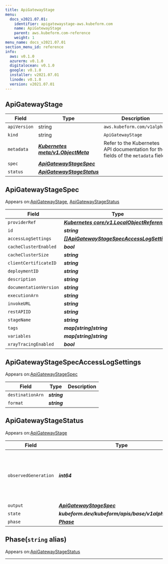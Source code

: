 ```yaml
---
title: ApiGatewayStage
menu:
  docs_v2021.07.01:
    identifier: apigatewaystage-aws.kubeform.com
    name: ApiGatewayStage
    parent: aws.kubeform.com-reference
    weight: 1
menu_name: docs_v2021.07.01
section_menu_id: reference
info:
  aws: v0.1.0
  azurerm: v0.1.0
  digitalocean: v0.1.0
  google: v0.1.0
  installer: v2021.07.01
  linode: v0.1.0
  version: v2021.07.01
---
```


## ApiGatewayStage
| Field | Type | Description |
| ------ | ----- | ----------- |
| `apiVersion` | string | `aws.kubeform.com/v1alpha1` |
|    `kind` | string | `ApiGatewayStage` |
| `metadata` | ***[Kubernetes meta/v1.ObjectMeta](https://v1-18.docs.kubernetes.io/docs/reference/generated/kubernetes-api/v1.18/#objectmeta-v1-meta)***|Refer to the Kubernetes API documentation for the fields of the `metadata` field.|
| `spec` | ***[ApiGatewayStageSpec](#apigatewaystagespec)***||
| `status` | ***[ApiGatewayStageStatus](#apigatewaystagestatus)***||
## ApiGatewayStageSpec

Appears on:[ApiGatewayStage](#apigatewaystage), [ApiGatewayStageStatus](#apigatewaystagestatus)

| Field | Type | Description |
| ------ | ----- | ----------- |
| `providerRef` | ***[Kubernetes core/v1.LocalObjectReference](https://v1-18.docs.kubernetes.io/docs/reference/generated/kubernetes-api/v1.18/#localobjectreference-v1-core)***||
| `id` | ***string***||
| `accessLogSettings` | ***[[]ApiGatewayStageSpecAccessLogSettings](#apigatewaystagespecaccesslogsettings)***| ***(Optional)*** |
| `cacheClusterEnabled` | ***bool***| ***(Optional)*** |
| `cacheClusterSize` | ***string***| ***(Optional)*** |
| `clientCertificateID` | ***string***| ***(Optional)*** |
| `deploymentID` | ***string***||
| `description` | ***string***| ***(Optional)*** |
| `documentationVersion` | ***string***| ***(Optional)*** |
| `executionArn` | ***string***| ***(Optional)*** |
| `invokeURL` | ***string***| ***(Optional)*** |
| `restAPIID` | ***string***||
| `stageName` | ***string***||
| `tags` | ***map[string]string***| ***(Optional)*** |
| `variables` | ***map[string]string***| ***(Optional)*** |
| `xrayTracingEnabled` | ***bool***| ***(Optional)*** |
## ApiGatewayStageSpecAccessLogSettings

Appears on:[ApiGatewayStageSpec](#apigatewaystagespec)

| Field | Type | Description |
| ------ | ----- | ----------- |
| `destinationArn` | ***string***||
| `format` | ***string***||
## ApiGatewayStageStatus

Appears on:[ApiGatewayStage](#apigatewaystage)

| Field | Type | Description |
| ------ | ----- | ----------- |
| `observedGeneration` | ***int64***| ***(Optional)*** Resource generation, which is updated on mutation by the API Server.|
| `output` | ***[ApiGatewayStageSpec](#apigatewaystagespec)***| ***(Optional)*** |
| `state` | ***kubeform.dev/kubeform/apis/base/v1alpha1.State***| ***(Optional)*** |
| `phase` | ***[Phase](#phase)***| ***(Optional)*** |
## Phase(`string` alias)

Appears on:[ApiGatewayStageStatus](#apigatewaystagestatus)

---
